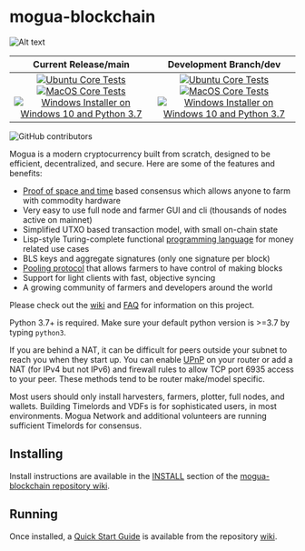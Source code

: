 # mogua-blockchain

![Alt text](https://www.mogua.net/img/mogua_logo.svg)

| Current Release/main | Development Branch/dev |
|         :---:          |          :---:         |
| [![Ubuntu Core Tests](https://github.com/Mogua-Network/mogua-blockchain/actions/workflows/build-test-ubuntu-core.yml/badge.svg)](https://github.com/Mogua-Network/mogua-blockchain/actions/workflows/build-test-ubuntu-core.yml) [![MacOS Core Tests](https://github.com/Mogua-Network/mogua-blockchain/actions/workflows/build-test-macos-core.yml/badge.svg)](https://github.com/Mogua-Network/mogua-blockchain/actions/workflows/build-test-macos-core.yml) [![Windows Installer on Windows 10 and Python 3.7](https://github.com/Mogua-Network/mogua-blockchain/actions/workflows/build-windows-installer.yml/badge.svg)](https://github.com/Mogua-Network/mogua-blockchain/actions/workflows/build-windows-installer.yml)  |  [![Ubuntu Core Tests](https://github.com/Mogua-Network/mogua-blockchain/actions/workflows/build-test-ubuntu-core.yml/badge.svg?branch=dev)](https://github.com/Mogua-Network/mogua-blockchain/actions/workflows/build-test-ubuntu-core.yml) [![MacOS Core Tests](https://github.com/Mogua-Network/mogua-blockchain/actions/workflows/build-test-macos-core.yml/badge.svg?branch=dev)](https://github.com/Mogua-Network/mogua-blockchain/actions/workflows/build-test-macos-core.yml) [![Windows Installer on Windows 10 and Python 3.7](https://github.com/Mogua-Network/mogua-blockchain/actions/workflows/build-windows-installer.yml/badge.svg?branch=dev)](https://github.com/Mogua-Network/mogua-blockchain/actions/workflows/build-windows-installer.yml) |

![GitHub contributors](https://img.shields.io/github/contributors/Mogua-Network/mogua-blockchain?logo=GitHub)

Mogua is a modern cryptocurrency built from scratch, designed to be efficient, decentralized, and secure. Here are some of the features and benefits:
* [Proof of space and time](https://docs.google.com/document/d/1tmRIb7lgi4QfKkNaxuKOBHRmwbVlGL4f7EsBDr_5xZE/edit) based consensus which allows anyone to farm with commodity hardware
* Very easy to use full node and farmer GUI and cli (thousands of nodes active on mainnet)
* Simplified UTXO based transaction model, with small on-chain state
* Lisp-style Turing-complete functional [programming language](https://chialisp.com/) for money related use cases
* BLS keys and aggregate signatures (only one signature per block)
* [Pooling protocol](https://github.com/Mogua-Network/mogua-blockchain/wiki/Pooling-User-Guide) that allows farmers to have control of making blocks
* Support for light clients with fast, objective syncing
* A growing community of farmers and developers around the world

Please check out the [wiki](https://github.com/Mogua-Network/mogua-blockchain/wiki)
and [FAQ](https://github.com/Mogua-Network/mogua-blockchain/wiki/FAQ) for
information on this project.

Python 3.7+ is required. Make sure your default python version is >=3.7
by typing `python3`.

If you are behind a NAT, it can be difficult for peers outside your subnet to
reach you when they start up. You can enable
[UPnP](https://www.homenethowto.com/ports-and-nat/upnp-automatic-port-forward/)
on your router or add a NAT (for IPv4 but not IPv6) and firewall rules to allow
TCP port 6935 access to your peer.
These methods tend to be router make/model specific.

Most users should only install harvesters, farmers, plotter, full nodes, and wallets.
Building Timelords and VDFs is for sophisticated users, in most environments.
Mogua Network and additional volunteers are running sufficient Timelords
for consensus.

## Installing

Install instructions are available in the
[INSTALL](https://github.com/Mogua-Network/mogua-blockchain/wiki/INSTALL)
section of the
[mogua-blockchain repository wiki](https://github.com/Mogua-Network/mogua-blockchain/wiki).

## Running

Once installed, a
[Quick Start Guide](https://github.com/Mogua-Network/mogua-blockchain/wiki/Quick-Start-Guide)
is available from the repository
[wiki](https://github.com/Mogua-Network/mogua-blockchain/wiki).
